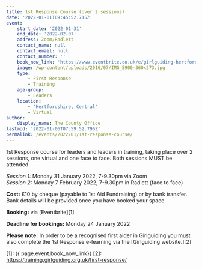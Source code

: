 ```yaml
---
title: 1st Response Course (over 2 sessions)
date: '2022-01-01T09:45:52.715Z'
event:
    start_date: '2022-01-31'
    end_date: '2022-02-07'
    address: Zoom/Radlett
    contact_name: null
    contact_email: null
    contact_number: ''
    book_now_link: 'https://www.eventbrite.co.uk/e/girlguiding-hertfordshire-full-1st-response-course-over-2-sessions-tickets-235328051537'
    image: /wp-content/uploads/2016/07/IMG_5900-360x273.jpg
    type:
        - First Response
        - Training
    age-group:
        - Leaders
    location:
        - 'Hertfordshire, Central'
        - Virtual
author:
    display_name: The County Office
lastmod: '2022-01-06T07:59:52.796Z'
permalink: /events/2022/01/1st-response-course/
---
```


1st Response course for leaders and leaders in training, taking place over 2 sessions, one virtual and one face to face.  Both sessions MUST be attended.

_Session 1:_ Monday 31 January 2022, 7-9.30pm via Zoom  
_Session 2:_ Monday 7 February 2022, 7-9.30pm in Radlett (face to face)

**Cost:** £10 by cheque (payable to 1st Aid Fundraising) or by bank transfer.  Bank details will be provided once you have booked your space.

**Booking:** via [Eventbrite][1]

**Deadline for bookings:** Monday 24 January 2022

**Please note:** In order to be a recognised first aider in Girlguiding you must also complete the 1st Response e-learning via the [Girlguiding website.][2]

[1]: {{ page.event.book_now_link}}
[2]: https://training.girlguiding.org.uk/first-response/
